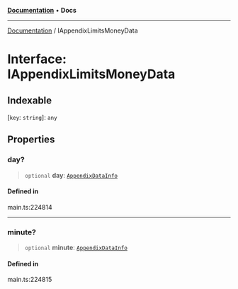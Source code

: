 [**Documentation**](../README.md) • **Docs**

***

[Documentation](../globals.md) / IAppendixLimitsMoneyData

# Interface: IAppendixLimitsMoneyData

## Indexable

 \[`key`: `string`\]: `any`

## Properties

### day?

> `optional` **day**: [`AppendixDataInfo`](../classes/AppendixDataInfo.md)

#### Defined in

main.ts:224814

***

### minute?

> `optional` **minute**: [`AppendixDataInfo`](../classes/AppendixDataInfo.md)

#### Defined in

main.ts:224815
